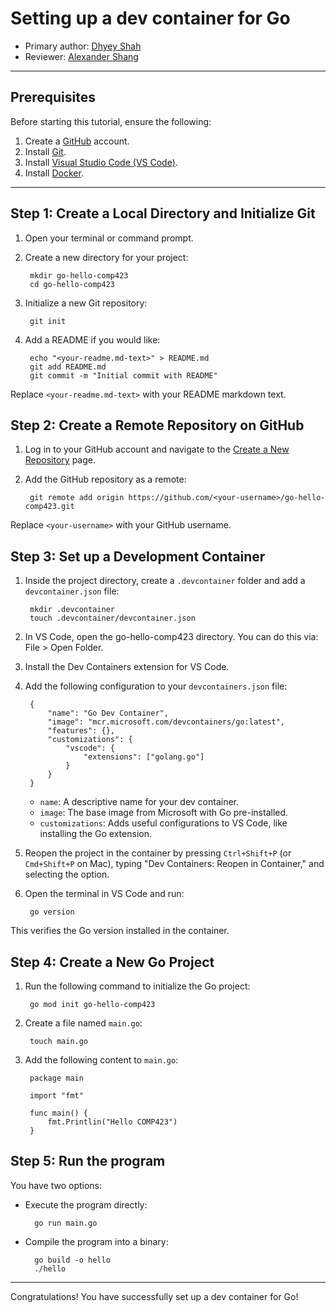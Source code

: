 # Setting up a dev container for Go

* Primary author: [Dhyey Shah](https://github.com/dhyeyvshah)
* Reviewer: [Alexander Shang](https://github.com/alexander-shang)

---
## Prerequisites
Before starting this tutorial, ensure the following:

1. Create a [GitHub](https://github.com/) account.
2. Install [Git](https://git-scm.com/book/en/v2/Getting-Started-Installing-Git).
3. Install [Visual Studio Code (VS Code)](https://code.visualstudio.com/download).
4. Install [Docker](https://www.docker.com/get-started/).

---
## Step 1: Create a Local Directory and Initialize Git

1. Open your terminal or command prompt.

2. Create a new directory for your project:

        mkdir go-hello-comp423
        cd go-hello-comp423

3. Initialize a new Git repository:

        git init

4. Add a README if you would like:

        echo "<your-readme.md-text>" > README.md
        git add README.md
        git commit -m "Initial commit with README"
Replace ```<your-readme.md-text>``` with your README markdown text.

## Step 2: Create a Remote Repository on GitHub
1. Log in to your GitHub account and navigate to the [Create a New Repository](https://github.com/new) page.

2. Add the GitHub repository as a remote:

        git remote add origin https://github.com/<your-username>/go-hello-comp423.git
Replace ```<your-username>``` with your GitHub username.

## Step 3: Set up a Development Container
1. Inside the project directory, create a ```.devcontainer``` folder and add a ```devcontainer.json``` file:

        mkdir .devcontainer
        touch .devcontainer/devcontainer.json

2. In VS Code, open the go-hello-comp423 directory. You can do this via: File > Open Folder.
3. Install the Dev Containers extension for VS Code.
4. Add the following configuration to your ```devcontainers.json``` file:

        {
            "name": "Go Dev Container",
            "image": "mcr.microsoft.com/devcontainers/go:latest",
            "features": {},
            "customizations": {
                "vscode": {
                    "extensions": ["golang.go"]
                }
            }
        }

    - ```name```: A descriptive name for your dev container.
    - ```image```: The base image from Microsoft with Go pre-installed.
    - ```customizations```: Adds useful configurations to VS Code, like installing the Go extension.

5. Reopen the project in the container by pressing ```Ctrl+Shift+P``` (or ```Cmd+Shift+P``` on Mac), typing "Dev Containers: Reopen in Container," and selecting the option. 
6. Open the terminal in VS Code and run:

        go version
This verifies the Go version installed in the container.

## Step 4: Create a New Go Project
1. Run the following command to initialize the Go project:

        go mod init go-hello-comp423

2. Create a file named ```main.go```:

        touch main.go

3. Add the following content to ```main.go```:

        package main

        import "fmt"

        func main() {
            fmt.Printlin("Hello COMP423")
        }

## Step 5: Run the program
You have two options:

- Execute the program directly:

        go run main.go

- Compile the program into a binary:

        go build -o hello
        ./hello

---

Congratulations! You have successfully set up a dev container for Go!